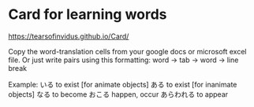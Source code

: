 # Card for learning words
https://tearsofinvidus.github.io/Card/

Copy the word-translation cells from your google docs or microsoft excel file.
Or just write pairs using this formatting:
word -> tab -> word -> line break

Example:
いる  to exist [for animate objects]
ある	to exist [for inanimate objects]
なる	to become
おこる happen, occur
あらわれる	to appear
